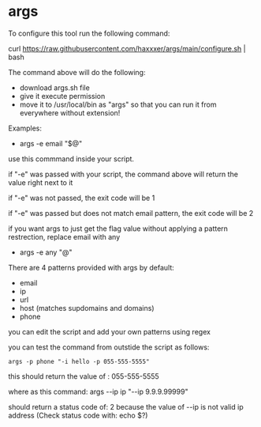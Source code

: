 # args


To configure this tool run the following command:


curl https://raw.githubusercontent.com/haxxxer/args/main/configure.sh | bash



The command above will do the following:

- download args.sh file
- give it execute permission 
- move it to /usr/local/bin as "args" so that you can run it from everywhere without extension!



Examples:

- args -e email "$@" 


use this commmand inside your script.




if "-e" was passed with your script, the command above will return the value right next to it

if "-e" was not passed, the exit code will be 1

if "-e" was passed but does not match  email pattern, the exit code will be 2


if you want args to just get the flag value without applying a pattern restrection, replace email with any
- args -e any "@"

There are 4 patterns provided with args by default:

- email
- ip
- url
- host (matches supdomains and domains) 
- phone


you can edit the script and add your own patterns using regex


you can test the command from outstide the script as follows:

	args -p phone "-i hello -p 055-555-5555"

this should return the value of : 055-555-5555


where as this command: args --ip ip "--ip 9.9.9.99999"

should return a status code of: 2 because the value of --ip is not valid ip address (Check status code with: echo $?)

